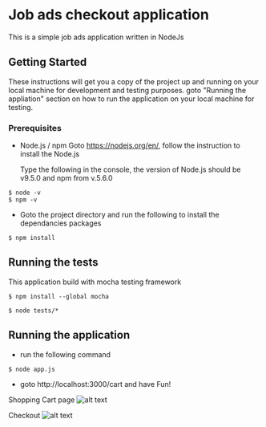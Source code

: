 # Job ads checkout application

This is a simple job ads application written in NodeJs

## Getting Started

These instructions will get you a copy of the project up and running on your local machine for development and testing purposes. goto "Running the appliation" section on how to run the application on your local machine for testing.

### Prerequisites

* Node.js / npm
   Goto https://nodejs.org/en/, follow the instruction to install the Node.js

   Type the following in the console, the version of Node.js should be v9.5.0 and npm from v.5.6.0 
```
$ node -v
$ npm -v
```

* Goto the project directory and run the following to install the dependancies packages
```
$ npm install
```

## Running the tests

This application build with mocha testing framework

```
$ npm install --global mocha

$ node tests/*
```

## Running the application

* run the following command

```
$ node app.js

```

* goto http://localhost:3000/cart and have Fun!

Shopping Cart page
![alt text](https://image.ibb.co/kqWH6c/Job_Ads_Cart.png)

Checkout 
![alt text](https://image.ibb.co/mm9FsH/Job_Ads_Checkout.png)
